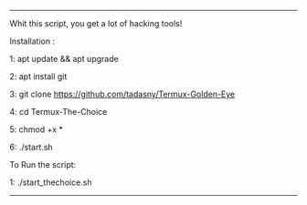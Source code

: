 ___________________________________________________________________
Whit this script, you get a lot of hacking tools!

Installation :

1: apt update && apt upgrade

2: apt install git 

3: git clone https://github.com/tadasny/Termux-Golden-Eye

4: cd Termux-The-Choice

5: chmod +x *

6: ./start.sh

To Run the script:

1: ./start_thechoice.sh
___________________________________________________________________
